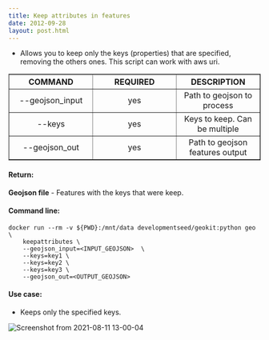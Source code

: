```yaml
---
title: Keep attributes in features
date: 2012-09-28
layout: post.html
---
```


- Allows you to keep only the keys (properties) that are specified, removing the others ones. This script can work with aws uri.

<table border>
	<tr>
		<th style="width: 30%;">COMMAND</th> 
        <th style="width: 30%;">REQUIRED</th> 
        <th style="width: 30%;">DESCRIPTION</th>
	</tr>
	<tr>
		<td style="text-align: center; vertical-align: middle;">--geojson_input</td> 
        <td style="text-align: center; vertical-align: middle;">yes</td>
        <td style="text-align: center; vertical-align: middle;">Path to geojson to process</td>
	</tr>
    <tr>
		<td style="text-align: center; vertical-align: middle;">--keys</td> 
        <td style="text-align: center; vertical-align: middle;">yes</td>
        <td style="text-align: center; vertical-align: middle;">Keys to keep. Can be multiple</td>
	</tr>
    <tr>
		<td style="text-align: center; vertical-align: middle;">--geojson_out</td> 
        <td style="text-align: center; vertical-align: middle;">yes</td>
        <td style="text-align: center; vertical-align: middle;">Path to geojson features output</td>
	</tr>
</table>

#### Return:

**Geojson file** - Features with the keys that were keep.

#### Command line:

```
docker run --rm -v ${PWD}:/mnt/data developmentseed/geokit:python geo \
    keepattributes \
    --geojson_input=<INPUT_GEOJSON>  \
    --keys=key1 \
    --keys=key2 \
    --keys=key3 \
    --geojson_out=<OUTPUT_GEOJSON>
```

#### Use case:

- Keeps only the specified keys.

![Screenshot from 2021-08-11 13-00-04](https://user-images.githubusercontent.com/11504548/129079849-0047ae06-9527-4b62-b44c-86129fca377f.png)
